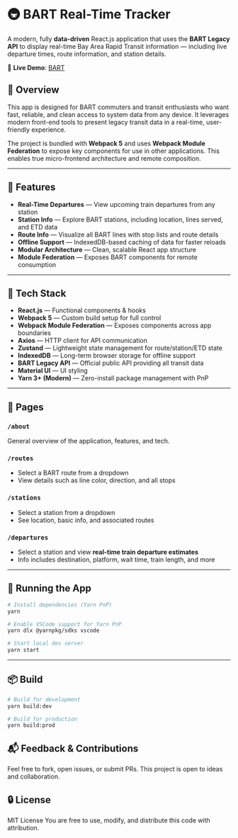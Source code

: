 # 🚇 BART Real-Time Tracker

A modern, fully **data-driven** React.js application that uses the **BART Legacy API** to display real-time Bay Area Rapid Transit information — including live departure times, route information, and station details.

🔗 **Live Demo**: [BART](https://realtime.jrgee.com)

## 📌 Overview

This app is designed for BART commuters and transit enthusiasts who want fast, reliable, and clean access to system data from any device. It leverages modern front-end tools to present legacy transit data in a real-time, user-friendly experience.

The project is bundled with **Webpack 5** and uses **Webpack Module Federation** to expose key components for use in other applications. This enables true micro-frontend architecture and remote composition.

---

## 🚀 Features

- **Real-Time Departures** — View upcoming train departures from any station
- **Station Info** — Explore BART stations, including location, lines served, and ETD data
- **Route Info** — Visualize all BART lines with stop lists and route details
- **Offline Support** — IndexedDB-based caching of data for faster reloads
- **Modular Architecture** — Clean, scalable React app structure
- **Module Federation** — Exposes BART components for remote consumption

---

## 🧠 Tech Stack

- **React.js** — Functional components & hooks
- **Webpack 5** — Custom build setup for full control
- **Webpack Module Federation** — Exposes components across app boundaries
- **Axios** — HTTP client for API communication
- **Zustand** — Lightweight state management for route/station/ETD state
- **IndexedDB** — Long-term browser storage for offline support
- **BART Legacy API** — Official public API providing all transit data
- **Material UI** — UI styling
- **Yarn 3+ (Modern)** — Zero-install package management with PnP

---

## 📄 Pages

### `/about`

General overview of the application, features, and tech.

### `/routes`

- Select a BART route from a dropdown
- View details such as line color, direction, and all stops

### `/stations`

- Select a station from a dropdown
- See location, basic info, and associated routes

### `/departures`

- Select a station and view **real-time train departure estimates**
- Info includes destination, platform, wait time, train length, and more

---

## 🧪 Running the App

```bash
# Install dependencies (Yarn PnP)
yarn

# Enable VSCode support for Yarn PnP
yarn dlx @yarnpkg/sdks vscode

# Start local dev server
yarn start
```

---

## 📦 Build

```bash
# Build for development
yarn build:dev

# Build for production
yarn build:prod
```

## 📬 Feedback & Contributions

Feel free to fork, open issues, or submit PRs.
This project is open to ideas and collaboration.

## 🔒 License

MIT License
You are free to use, modify, and distribute this code with attribution.
